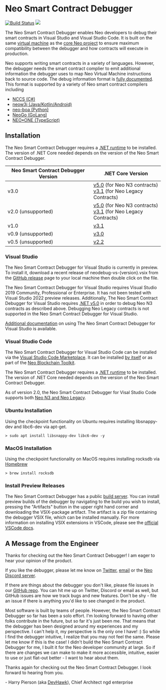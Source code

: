 # Neo Smart Contract Debugger

[![Build Status](https://dev.azure.com/ngdenterprise/Build/_apis/build/status/neo-project.neo-debugger?branchName=master)](https://dev.azure.com/ngdenterprise/Build/_build/latest?definitionId=4&branchName=master)
[![](https://vsmarketplacebadge.apphb.com/version-short/ngd-seattle.neo-contract-debug.svg)](https://marketplace.visualstudio.com/items?itemName=ngd-seattle.neo-contract-debug)

The Neo Smart Contract Debugger enables Neo developers to debug their smart contracts
in Visual Studio and Visual Studio Code. It is built on the same [virtual machine](https://github.com/neo-project/neo-vm)
as the [core Neo project](https://github.com/neo-project/neo) to ensure maximum compatibility
between the debugger and how contracts will execute in production.

Neo supports writing smart contracts in a variety of languages. However, the
debugger needs the smart contract complier to emit additional information the
debugger uses to map Neo Virtual Machine instructions back to source code.
The debug information format is [fully documented](https://github.com/ngdseattle/design-notes/blob/master/NDX-DN11%20-%20NEO%20Debug%20Info%20Specification.md#v10-format).
This format is supported by a variety of Neo smart contract compilers including 

* [NCCS (C#)](https://github.com/neo-project/neo-devpack-dotnet)
* [neow3j (Java/Kotlin/Android)](https://neow3j.io)
* [neo-boa (Python)](https://github.com/CityOfZion/neo-boa)
* [NeoGo (GoLang)](https://github.com/nspcc-dev/neo-go)
* [NEO•ONE (TypeScript)](https://neo-one.io)

## Installation

The Neo Smart Contract Debugger requires a [.NET runtime](https://dotnet.microsoft.com/download/dotnet)
to be installed. The version of .NET Core needed depends on the version of the Neo
Smart Contract Debugger.

|Neo Smart Contract Debugger Version|.NET Core Version|
|-----------------------------------|-----------------|
| v3.0 | [v5.0](https://dotnet.microsoft.com/download/dotnet/5.0) (for Neo N3 contracts) <br /> [v3.1](https://dotnet.microsoft.com/download/dotnet-core/3.1) (for Neo Legacy Contracts) |
| v2.0 (unsupported) | [v5.0](https://dotnet.microsoft.com/download/dotnet/5.0) (for Neo N3 contracts) <br /> [v3.1](https://dotnet.microsoft.com/download/dotnet-core/3.1) (for Neo Legacy Contracts) |
| v1.0 | [v3.1](https://dotnet.microsoft.com/download/dotnet/3.1) |
| v0.9 (unsupported) | [v3.0](https://dotnet.microsoft.com/download/dotnet/3.0) |
| v0.5 (unsupported) | [v2.2](https://dotnet.microsoft.com/download/dotnet/2.2) |

### Visual Studio

The Neo Smart Contract Debugger for Visual Studio is currently in preview.
To install it, download a recent release of neodebug-vs-{version}.vsix from
the [GitHub release](https://github.com/neo-project/neo-debugger/releases) page
to your local machine then double click on the file. 

The Neo Smart Contract Debugger for Visual Studio requires Visual Studio 2019
Community, Professional or Enterprise. It has not been tested with Visual
Studio 2022 preview releases. Additionally, The Neo Smart Contract Debugger 
for Visual Studio requires [.NET v5.0](https://dotnet.microsoft.com/download/dotnet/5.0)
in order to debug Neo N3 contracts as described above. Debugging Neo Legacy contracts
is not supported in the Neo Smart Contract Debugger for Visual Studio.

[Additional documentation](docs/visual-studio.md) on using The Neo Smart Contract Debugger 
for Visual Studio is available.

### Visual Studio Code 

The Neo Smart Contract Debugger for Visual Studio Code can be installed via the
[Visual Studio Code Marketplace](https://marketplace.visualstudio.com/vscode). It can be
installed [by itself](https://marketplace.visualstudio.com/items?itemName=ngd-seattle.neo-contract-debug)
or as part of the [Neo Blockchain Toolkit](https://marketplace.visualstudio.com/items?itemName=ngd-seattle.neo-blockchain-toolkit).

The Neo Smart Contract Debugger requires a [.NET runtime](https://dotnet.microsoft.com/download/dotnet-core)
to be installed. The version of .NET Core needed depends on the version of the Neo
Smart Contract Debugger.

As of version 2.0, the Neo Smart Contract Debugger for Visal Studio Code supports both 
[Neo N3 and Neo Legacy](https://medium.com/neo-smart-economy/introducing-neo-n3-the-next-evolution-of-the-neo-blockchain-b2960c4def6e).

### Ubuntu Installation

Using the checkpoint functionality on Ubuntu requires installing libsnappy-dev and libc6-dev via apt-get.

``` shell
> sudo apt install libsnappy-dev libc6-dev -y
```

### MacOS Installation

Using the checkpoint functionality on MacOS requires installing rocksdb via [Homebrew](https://brew.sh/)

``` shell
> brew install rocksdb
```

### Install Preview Releases

The Neo Smart Contract Debugger has a public [build server](https://dev.azure.com/ngdenterprise/Build/_build?definitionId=4&_a=summary).
You can install preview builds of the debugger by navigating to the build you wish to install,
pressing the "Artifacts" button in the upper right hand corner and downloading the VSIX-package
artifact. The artifact is a zip file containing the debugger VSIX file, which can be installed
manually. For more information on installing VSIX extensions in VSCode, please see the 
[official VSCode docs](https://code.visualstudio.com/docs/editor/extension-gallery#_install-from-a-vsix).

## A Message from the Engineer

Thanks for checking out the Neo Smart Contract Debugger!
I am eager to hear your opinion of the product.

If you like the debugger, please let me know on [Twitter](https://twitter.com/devhawk),
[email](mailto:harry@ngdenterprise.com) or the [Neo Discord server](https://discord.gg/G5WEPwC).

If there are things about the debugger you don't like, please file issues in our
[GitHub repo](https://github.com/neo-project/neo-debugger/issues). You can hit me up on
Twitter, Discord or email as well, but GitHub issues are how we track bugs and new
features. Don't be shy - file an issue if there is anything you'd like to see changed
in the product.

Most software is built by teams of people. However, the Neo Smart Contract Debugger
so far has been a solo effort. I'm looking forward to having other folks contribute
in the future, but so far it's just been me. That means that the debugger has been
designed around my experiences and my perspective. I can't help it, my perspective
is the only one I have! :) So while I find the debugger intuitive, I realize that
you may not feel the same. Please let me know if this is the case! I didn't build
the Neo Smart Contract Debugger for me, I built it for the Neo developer community
at large. So if there are changes we can make to make it more accessible, intuitive,
easier to use or just flat-out better - I want to hear about them.

Thanks again for checking out the Neo Smart Contract Debugger. I look forward to
hearing from you.

\- Harry Pierson (aka [DevHawk](http://devhawk.net)), Chief Architect ngd enterprise
